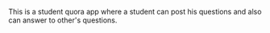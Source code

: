 This is a student quora app where a student can post his questions and also can answer to other's questions.
